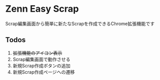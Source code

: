 # Zenn Easy Scrap
Scrap編集画面から簡単に新たなScrapを作成できるChrome拡張機能です

## Todos
1. ~~拡張機能のアイコン表示~~
2. Scrap編集画面で動作させる
3. 新規Scrap作成ボタンの追加
4. 新規Scrap作成ページへの遷移